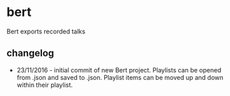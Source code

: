# bert
Bert exports recorded talks

## changelog
* 23/11/2016 - initial commit of new Bert project.  Playlists can be opened from .json and saved to .json.  Playlist items can be moved up and down within their playlist.

